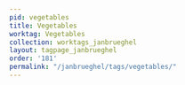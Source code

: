 ```yaml
---
pid: vegetables
title: Vegetables
worktag: Vegetables
collection: worktags_janbrueghel
layout: tagpage_janbrueghel
order: '181'
permalink: "/janbrueghel/tags/vegetables/"
---
```

